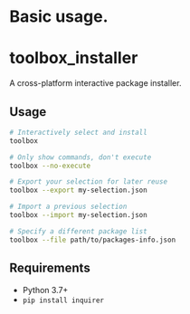 # Basic usage.

# toolbox_installer

A cross-platform interactive package installer.

## Usage

```sh
# Interactively select and install
toolbox

# Only show commands, don't execute
toolbox --no-execute

# Export your selection for later reuse
toolbox --export my-selection.json

# Import a previous selection
toolbox --import my-selection.json

# Specify a different package list
toolbox --file path/to/packages-info.json
```

## Requirements

- Python 3.7+
- `pip install inquirer`
